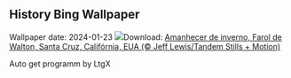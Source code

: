 ## History Bing Wallpaper
Wallpaper date: 2024-01-23
![](https://www.bing.com/th?id=OHR.SantaCruzSunrise_PT-BR7110866378_UHD.jpg&w=1000)Download: [Amanhecer de inverno, Farol de Walton, Santa Cruz, Califórnia, EUA (© Jeff Lewis/Tandem Stills + Motion)](https://www.bing.com/th?id=OHR.SantaCruzSunrise_PT-BR7110866378_UHD.jpg)

Auto get programm by LtgX
